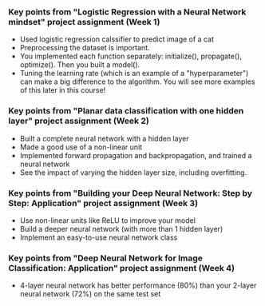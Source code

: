 ### Key points from "Logistic Regression with a Neural Network mindset" project assignment (Week 1)
- Used logistic regression calssifier to predict image of a cat
- Preprocessing the dataset is important.
- You implemented each function separately: initialize(), propagate(), optimize(). Then you built a model().
- Tuning the learning rate (which is an example of a "hyperparameter") can make a big difference to the algorithm. You will see more examples of this later in this course!
 
### Key points from "Planar data classification with one hidden layer" project assignment (Week 2)
- Built a complete neural network with a hidden layer
- Made a good use of a non-linear unit
- Implemented forward propagation and backpropagation, and trained a neural network
- See the impact of varying the hidden layer size, including overfitting.

### Key points from "Building your Deep Neural Network: Step by Step: Application" project assignment (Week 3)
- Use non-linear units like ReLU to improve your model
- Build a deeper neural network (with more than 1 hidden layer)
- Implement an easy-to-use neural network class

### Key points from "Deep Neural Network for Image Classification: Application" project assignment (Week 4)
- 4-layer neural network has better performance (80%) than your 2-layer neural network (72%) on the same test set